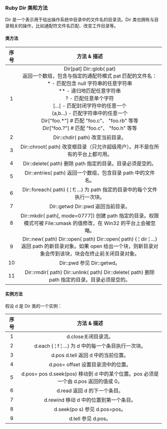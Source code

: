 

### Ruby Dir 类和方法
Dir 是一个表示用于给出操作系统中目录中的文件名的目录流。Dir 类也拥有与目录相关的操作，比如通配符文件名匹配、改变工作目录等。

#### 类方法
|序号|	方法 & 描述|
|:--:|:--:|
|1|	Dir[pat] Dir::glob( pat)  <br>返回一个数组，包含与指定的通配符模式 pat 匹配的文件名：<br>* - 匹配包含 null 字符串的任意字符串<br>** - 递归地匹配任意字符串<br>? - 匹配任意单个字符<br>[...] - 匹配封闭字符中的任意一个<br>{a,b...} - 匹配字符串中的任意一个<br>Dir["foo.*"] # 匹配 "foo.c"、 "foo.rb" 等等<br>Dir["foo.?"] # 匹配 "foo.c"、 "foo.h" 等等<br>
|2|	Dir::chdir( path) 改变当前目录。
|3|	Dir::chroot( path) 改变根目录（只允许超级用户）。并不是在所有的平台上都可用。
|4|	Dir::delete( path) 删除 path 指定的目录。目录必须是空的。
|5|	Dir::entries( path) 返回一个数组，包含目录 path 中的文件名。
|6|	Dir::foreach( path) { &#166;	 f&#166;	 ...} 为 path 指定的目录中的每个文件执行一次块。
|7|	Dir::getwd Dir::pwd 返回当前目录。
|8|	Dir::mkdir( path[, mode=0777]) 创建 path 指定的目录。权限模式可被 File::umask 的值修改，在 Win32 的平台上会被忽略。
|9|	Dir::new( path) Dir::open( path) Dir::open( path) { &#166;	 dir &#166;	 ...} 返回 path 的新目录对象。如果 open 给出一个块，则新目录对象会传到该块，块会在终止前关闭目录对象。
|10|	Dir::pwd 参见 Dir::getwd。
|11|	Dir::rmdir( path) Dir::unlink( path) Dir::delete( path) 删除 path 指定的目录。目录必须是空的。

#### 实例方法
假设 d 是 Dir 类的一个实例：

|序号|	方法 & 描述|
|:--:|:--:|
|1|	d.close关闭目录流。
|2|	d.each { &#166;	 f &#166;	 ...} 为 d 中的每一个条目执行一次块。
|3|	d.pos d.tell 返回 d 中的当前位置。
|4 |	d.pos= offset 设置目录流中的位置。
|5|	d.pos= pos d.seek(pos) 移动到 d 中的某个位置。pos 必须是一个由 d.pos 返回的值或 0。
|6|	d.read 返回 d 的下一个条目。
|7|	d.rewind 移动 d 中的位置到第一个条目。
|8|	d.seek(po s) 参见 d.pos=pos。
|9|	d.tell 参见 d.pos。

